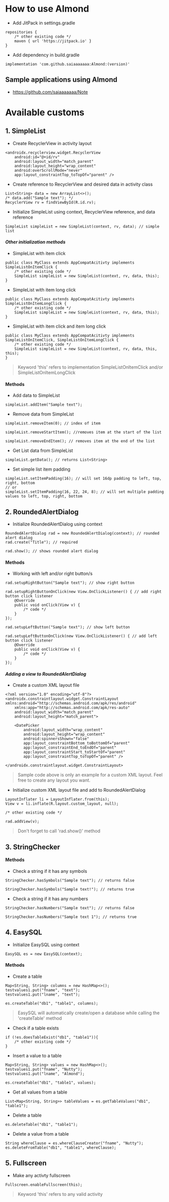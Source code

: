 # How to use Almond
- Add JitPack in settings.gradle
```
repositories {
    /* other existing code */
    maven { url 'https://jitpack.io' }
}
```
- Add dependency in build.gradle
```
implementation 'com.github.saiaaaaaaa:Almond:(version)'
```
## Sample applications using Almond
- https://github.com/saiaaaaaaa/Note
# Available customs
## 1. SimpleList
- Create RecyclerView in activity layout
```
<androidx.recyclerview.widget.RecyclerView
    android:id="@+id/rv"
    android:layout_width="match_parent"
    android:layout_height="wrap_content"
    android:overScrollMode="never"
    app:layout_constraintTop_toTopOf="parent" />
```
- Create reference to RecyclerView and desired data in activity class
```
List<String> data = new ArrayList<>();
/* data.add("Sample text"); */
RecyclerView rv = findViewById(R.id.rv);
```
- Initialize SimpleList using context, RecyclerView reference, and data reference
```
SimpleList simpleList = new SimpleList(context, rv, data); // simple list
```
#### *Other initialization methods*
- SimpleList with item click
```
public class MyClass extends AppCompatAcitivty implements SimpleListOnItemClick {
    /* other existing code */
    SimpleList simpleList = new SimpleList(context, rv, data, this);
}
```
- SimpleList with item long click
```
public class MyClass extends AppCompatAcitivty implements SimpleListOnItemLongClick {
    /* other existing code */
    SimpleList simpleList = new SimpleList(context, rv, data, this);
}
```
- SimpleList with item click and item long click
```
public class MyClass extends AppCompatAcitivty implements SimpleListOnItemClick, SimpleListOnItemLongClick {
    /* other existing code */
    SimpleList simpleList = new SimpleList(context, rv, data, this, this);
}
```
> Keyword 'this' refers to implementation SimpleListOnItemClick and/or SimpleListOnItemLongClick
#### Methods
- Add data to SimpleList
```
simpleList.addItem("Sample text");
```
- Remove data from SimpleList
```
simpleList.removeItem(0); // index of item

simpleList.removeStartItem(); //removes item at the start of the list

simpleList.removeEndItem(); // removes item at the end of the list
```
- Get List<String> data from SimpleList
```
simpleList.getData(); // returns List<String>
```
- Set simple list item padding
```
simpleList.setItemPadding(16); // will set 16dp padding to left, top, right, bottom
// or
simpleList.setItemPadding(16, 22, 24, 8); // will set multiple padding values to left, top, right, bottom
```
## 2. RoundedAlertDialog
- Initialize RoundedAlertDialog using context
```
RoundedAlertDialog rad = new RoundedAlertDialog(context); // rounded alert dialog
rad.create("Title"); // required

rad.show(); // shows rounded alert dialog
```
#### Methods
- Working with left and/or right button/s
```
rad.setupRightButton("Sample text"); // show right button

rad.setupRightButtonOnClick(new View.OnClickListener() { // add right button click listener
    @Override
    public void onClick(View v) {
        /* code */
    }
});

rad.setupLeftButton("Sample text"); // show left button

rad.setupLeftButtonOnClick(new View.OnClickListener() { // add left button click listener
    @Override
    public void onClick(View v) {
        /* code */
    }
});
```
#### *Adding a view to RoundedAlertDialog*
- Create a custom XML layout file
```
<?xml version="1.0" encoding="utf-8"?>
<androidx.constraintlayout.widget.ConstraintLayout xmlns:android="http://schemas.android.com/apk/res/android"
    xmlns:app="http://schemas.android.com/apk/res-auto"
    android:layout_width="match_parent"
    android:layout_height="match_parent">

    <DatePicker
        android:layout_width="wrap_content"
        android:layout_height="wrap_content"
        android:spinnersShown="false"
        app:layout_constraintBottom_toBottomOf="parent"
        app:layout_constraintEnd_toEndOf="parent"
        app:layout_constraintStart_toStartOf="parent"
        app:layout_constraintTop_toTopOf="parent" />

</androidx.constraintlayout.widget.ConstraintLayout>
```
> Sample code above is only an example for a custom XML layout. Feel free to create any layout you want.
- Initialize custom XML layout file and add to RoundedAlertDialog
```
LayoutInflater li = LayoutInflater.from(this);
View v = li.inflate(R.layout.custom_layout, null);

/* other existing code */

rad.addView(v);
```
> Don't forget to call 'rad.show()' method
## 3. StringChecker
#### Methods
- Check a string if it has any symbols
```
StringChecker.hasSymbols("Sample text"); // returns false

StringChecker.hasSymbols("Sample text!"); // returns true
```
- Check a string if it has any numbers
```
StringChecker.hasNumbers("Sample text"); // returns false

StringChecker.hasNumbers("Sample text 1"); // returns true
```
## 4. EasySQL
- Initialize EasySQL using context
```
EasySQL es = new EasySQL(context);
```
#### Methods
- Create a table
```
Map<String, String> columns = new HashMap<>();
testvalues1.put("fname", "text");
testvalues1.put("lname", "text");

es.createTable("db1", "table1", columns);
```
> EasySQL will automatically create/open a database while calling the 'createTable' method
- Check if a table exists
```
if (!es.doesTableExist("db1", "table1")){
    /* other existing code */
}
```
- Insert a value to a table
```
Map<String, String> values = new HashMap<>();
testvalues1.put("fname", "Nutty");
testvalues1.put("lname", "Almond");

es.createTable("db1", "table1", values);
```
- Get all values from a table
```
List<Map<String, String>> tableValues = es.getTableValues("db1", "table1");
```
- Delete a table
```
es.deleteTable("db1", "table1");
```
- Delete a value from a table
```
String whereClause = es.whereClauseCreator("fname", "Nutty");
es.deleteFromTable("db1", "table1", whereClause);
```
## 5. Fullscreen
- Make any activty fullscreen
```
Fullscreen.enableFullscreen(this);
```
> Keyword 'this' refers to any valid activity